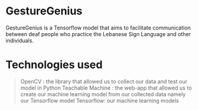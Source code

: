 # GestureGenius
GestureGenius is a Tensorflow model that aims to facilitate communication between deaf people who practice the Lebanese Sign Language and other individuals. 
# Technologies used

> OpenCV : the library that allowed us to collect our data and test our model in Python
> Teachable Machine : the web-app that allowed us to create our machine learning model from our collected data namely our Tensorflow model 
> Tensorflow: our machine learning models
